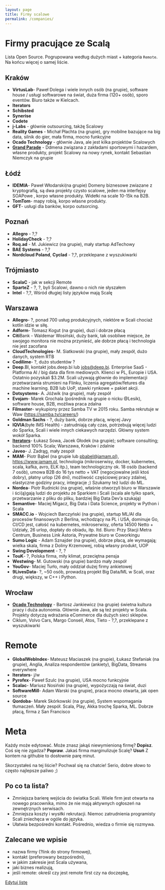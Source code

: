 ```yaml
---
layout: page
title: Firmy scalowe
permalink: /companies/
---
```


# Firmy pracujące ze Scalą

Lista Open Source. Pogrupowana według dużych miast + kategoria `Remote`. Na końcu więcej o samej liście.

## Kraków
* **VirtusLab**- Paweł Dolega i wiele innych osób (na grupie), software house / usługi softwarowe na świat, duża firma (120+ osób), sporo eventów. Biuro także w Kielcach.
* **Iterators**
* **Schibsted**
* **Synerise**
* **Codete**
* **j-Labs** - głównie outsourcing, takżę Scalowy
* **Reality Games** - Michał Płachta (na grupie), gry mobilne bazujące na big data, silnik do gier, mała firma, mocno funkcyjne
* **Ocado Technology** - głównie Java, ale jest kilka projektów Scalowych
* **[Grand Parade](https://grandparade.co.uk/)** - Ddmena związana z zakładami sportowymi i hazardem, własne produkty, projekt Scalowy na nowy rynek,  kontakt Sebastian Niemczyk na grupie

## Łódź
* **IDEMIA**- Paweł Włodarski(na grupie) Domeny biznesowe zwiazane z  kryptografią, są dwa projekty czysto scalowe, jeden ma interfejsy SOAPowe , korpo własne produkty. Widełki na scale 10-15k na B2B.
* **TomTom**-  mapy robią, korpo własne produkty. 
* **GFT**-  usługi dla banków, korpo outsorcing.

## Poznań
* **Allegro** - ?,?
* **HolidayCheck** - ?,?
* **Roq.ad** - M. Jukiewicz (na grupie), mały startup AdTechowy
* **BAE Systems** - ?,?
* **Nordcloud Poland**, **Cyclad** - ?,?, przeklepane z wyszukiwarki

## Trójmiasto
* **ScalaC** - jak w sekcji Remote
* **SparteZ** - ?, ?, byli Scalowi, dawno o nich nie słyszałem
* **Intel** - ?,?, Wśród długiej listy języków mają Scalę

## Warszawa
* **Allegro**- ?, ponad 700 usług produkcyjnych, niektóre w Scali chociaż kotlin idzie w siłę.
* **Adform**- Tomasz Kogut (na grupie), duzi i dobrze płacą
* **Citi**Bank - Waldemar Wosiński, duży bank, tak osobliwe miejsce, że swojego monitora nie można przynieść, ale dobrze płacą i technologia nie jest zacofana
* **CloudTechnologies**- M. Siatkowski (na grupie), mały zespół, dużo danych, system RTB
* **Codilime**- ?, dużo studentów ?
* **Deep**.BI, kontakt jobs.deep.bi lub jobs@deep.bi. Enterprise SaaS - Platforma AI / big data dla firm mediowych. Klienci w PL, Europie i USA. Ostatnio pozyskali $3.2M. Scali używają głównie do implementacji przetwarzania strumieni na Flinku, liczenia agregatów/fetures dla machine learning. B2B lub UoP, stawki rynkowe + pakiet akcji.
* **Dotsystems**- A. Jóźwik (na grupie), mały zespół
* **Evojam**- Marek Grochala (pośrednik na grupie o nicku @Lesik), software house, B2B, możliwa praca zdalna
* **Filmaster**- wykupiony przez Samba TV w 2015 roku. Samba rekrutuje w Waw (https://samba.tv/careers/)
* **Goldman Sachs** - ?, duży bank, dobrze płacą, więcej Javy
* **IQVIA**(byłe IMS Health) - zatrudniają cały czas, potrzebują więcej ludzi do Sparka, Scali i wiele innych ciekawych narzędzi. Główny system wokół Sparka.
* [**Iterators**](https://iterato.rs/careers)- Łukasz Sowa, Jacek Głodek (na grupie); software consulting; backend 100% Scala; Warszawa, Kraków i zdalnie
* **Javeo**- J. Zadrąg, mały zespół
* **MAM**- Piotr Bąbel (na grupie lub pbabel@jamam.pl), https://www.jamam.pl, technologia (mikroserwisy, docker, kubernetes, scala, kafka, avro, ELK itp.), team technologiczny ok. 18 osób (backend 7 osób), umowa B2B do 16 tys netto + VAT (negocjowalne jeśli ktoś dobry), płatny urlop (26 dni), możliwość częściowej pracy zdalnej, elastyczne godziny pracy, integracje ;) Szukamy też ludzi do ML.
* **Nordea**- Piotr Rudnicki (na grupie), właśnie otworzyli biuro w Warszawie i ści(ą)gają ludzi do projektu ze Sparkiem i Scali (scala ale tylko spark, przetwarzanie z pliku do pliku, bardziej Big Data Dev’a szukają)
* **Semantive**- Maciej Migacz, Big Data i Data Science, projekty w Python i Scala
* **SMACC.io** - Wojciech Barczyński (na grupie), startup ML/AI dla procesów finansowych z Berlina, wchodzący na PL i USA, dominuje Go, CI/CD jest, całość na kubernetes, mikroserwisy, oferta 14500 Netto + Udziały, 26 urlop, dopłaty do obiadu, itp. Itd. Biuro: Przy Stacji Metra Centrum, Business Link Astoria, Prywatne biuro w Coworkingu
* **Sumo Logic** - Adam Sznajder (na grupie), dobrze płacą, ale wymagają; wielka skala, firma z Doliny Krzemowej, robią własny produkt, UOP
* **Swing Development** - ?, ?
* **TouK**- ?, Polska firma, miły klimat, przeciętna pensja
* **Westwing**- M. Gutowski (na grupie) bardzo mały zespół
* **YouGov**- Maciej Turło, mały oddział dużej firmy ankietowej
* **9LivesData**- ?, ~50 osób, prowadzą projekt Big Data/ML w Scali, oraz drugi, większy, w C++ i Python.

## Wrocław
* **[Ocado Technology](https://ocadotechnology.com/wroclaw/)** - Bartosz Jankiewicz (na grupie) świetna kultura pracy i duża autonomia. Głównie Java, ale są też projekty w Scala. Projekty dotyczą wdrażania eCommerce dla dużych sieci sklepów.
* Ciklum, Volvo Cars, Margo Conseil, Atos, Tieto - ?,?, przeklepane z wyszukiwarki

# Remote
* **GlobalWebIndex**- Mateusz Maciaszek (na grupie), Łukasz Stefaniak (na grupie), Anglia, Analiza respondentów (ankiety), BigData, Streams everywhere
* **Iterators**- j/w
* **Pyrofex**- Paweł Szulc (na grupie), USA mocno funkcyjnie
* **Scalac**- Mariusz Nosiński (na grupie), wypożyczają na świat, duzi
* **SoftwareMill**- Adam Warski (na grupie), praca mocno otwarta, jak open source
* **Qordoba**- Marek Skórkowski (na grupie), System wspomagania tłumaczeń. Mały zespół. Scala, Play, Akka trochę Sparka, ML. Dobrze płacą, firma z San Francisco

# Meta

Każdy może edytować. Może znasz jakąś niewymienioną firmę? **Dopisz**. Coś się nie zgadza? **Popraw**. Jakaś firma marginulizuje Scalę? **Usuń** Z kontem na githubie to dosłownie parę minut.

Skorzystałeś na tej liście? Pochwal się na chatcie! Serio, dobre słowo to często najlepsze paliwo ;)

## Po co ta lista?
* Zmniejsza barierę wejścia do światka Scali. Wiele firm jest otwarta na nowego pracownika, mimo że nie mają aktywnych ogłoszeń na zewnętrznych serwisach.
* Zmniejsza koszty i wysiłki rekrutacji. Niemoc zatrudnienia programisty Scali zniechęca w ogóle do języka.
* Ułatwia bezpośredni kontakt. Pośrednio, wiedza o firmie się rozmywa.

## Zalecane we wpisie
* nazwa firmy (?link do strony firmowej),
* kontakt (preferowany bezpośredni),
* w jakim zakresie jest Scala używana,
* jaki biznes realizują,
* jeśli remote: określ czy jest remote first czy na doczepkę,

<a href="{{ site.github.repository_url }}/tree/master/example1.md">Edytuj listę</a>
